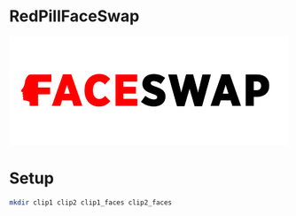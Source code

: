# RedPillFaceSwap

![](https://raw.githubusercontent.com/RedPillGroup/RedPillFaceSwap/master/assets/redpillfaceswap.png)

# Setup

```bash
mkdir clip1 clip2 clip1_faces clip2_faces
```
